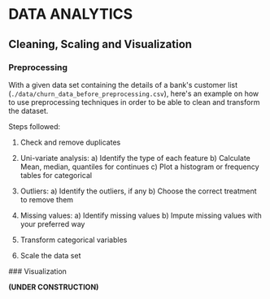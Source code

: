 # DATA ANALYTICS
## Cleaning, Scaling and Visualization

### Preprocessing

With a given data set containing the details of a bank's customer list (`./data/churn_data_before_preprocessing.csv`), here's an example on how to use preprocessing techniques in order to be able to clean and transform the dataset.

Steps followed:

1. Check and remove duplicates

2. Uni-variate analysis:
a) Identify the type of each feature
b) Calculate Mean, median, quantiles for continues
c) Plot a histogram or frequency tables for categorical

3. Outliers:
a) Identify the outliers, if any
b) Choose the correct treatment to remove them

4. Missing values:
a) Identify missing values
b) Impute missing values with your preferred way

5. Transform categorical variables

6. Scale the data set

### Visualization

**(UNDER CONSTRUCTION)**